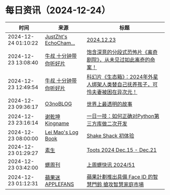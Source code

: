 ﻿# 每日资讯（2024-12-24）

|时间|来源|标题|
|---|---|---|
|2024-12-24 01:10:22|[JustZht's EchoCham...](https://www.justzht.com/rss/)|[2024.12.23](https://www.justzht.com/2024-12-23/)|
|2024-12-23 13:08:40|[牛叔 十分钟带你听好片](https://getpodcast.xyz/data/ximalaya/11534451.xml)|[饱含深意的分段式恐怖片《离奇剧院》，从未见过如此离奇的命案！](https://www.ximalaya.com/sound/786948465)|
|2024-12-23 12:49:54|[牛叔 十分钟带你听好片](https://getpodcast.xyz/data/ximalaya/11534451.xml)|[科幻片《生态箱》：2024年外星人绑架人类替自己抚养孩子，可怜夫妻被困在异次元！](https://www.ximalaya.com/sound/786940225)|
|2024-12-23 09:36:17|[O3noBLOG](https://feeds.feedburner.com/othree)|[世界上最透明的故事](https://blog.othree.net/log/2024/12/23/transparent-story/)|
|2024-12-23 23:16:14|[谢乾坤 Kingname](http://www.kingname.info/atom.xml)|[一日一技：如何正确对Python第三方库做二次开发](https://www.kingname.info/2024/12/23/pip-install-e/)|
|2024-12-23 08:00:00|[Lei Mao's Log Book](https://leimao.github.io/atom.xml)|[Shake Shack 初体验](https://leimao.github.io/essay/Shake-Shack-%E5%88%9D%E4%BD%93%E9%AA%8C/)|
|2024-12-23 01:29:27|[素生](http://z.arlmy.me/atom.xml)|[Toots 2024 Dec.15 - Dec.21](http://z.arlmy.me/posts/MastodonArchives/2024/MastodonTootsArchives_20241221/)|
|2024-12-23 03:42:00|[蠎周刊](https://weekly.pychina.org/feeds/all.atom.xml)|[上周蠎快讯 2024/51](https://weekly.pychina.org/pyrecap/pyrw-2451.html)|
|2024-12-23 01:12:31|[蘋果迷 APPLEFANS](https://applefans.today/feed/)|[蘋果計劃推出具備 Face ID 的智慧門鈴 搶攻智慧家庭市場](https://applefans.today/2024-12-apple-doorbell-with-face-id-rumor/)|
